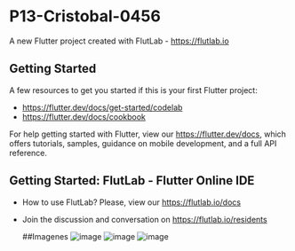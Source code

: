 # P13-Cristobal-0456

A new Flutter project created with FlutLab - https://flutlab.io

## Getting Started

A few resources to get you started if this is your first Flutter project:

- https://flutter.dev/docs/get-started/codelab
- https://flutter.dev/docs/cookbook

For help getting started with Flutter, view our
https://flutter.dev/docs, which offers tutorials,
samples, guidance on mobile development, and a full API reference.

## Getting Started: FlutLab - Flutter Online IDE

- How to use FlutLab? Please, view our https://flutlab.io/docs
- Join the discussion and conversation on https://flutlab.io/residents
  
  ##Imagenes
  ![image](https://github.com/LBrandonC06/Rutas-6J-0456/assets/143548973/78c3a43b-a08d-4726-b2b5-04c9ed7709ab)
  ![image](https://github.com/LBrandonC06/Rutas-6J-0456/assets/143548973/c3b44353-7a3b-4a04-9065-21c9aff12356)
  ![image](https://github.com/LBrandonC06/Rutas-6J-0456/assets/143548973/9cf2830e-1cce-4940-8e8b-d379e1eae601)

  




